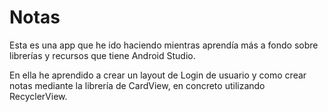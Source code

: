 # Notas

Esta es una app que he ido haciendo mientras aprendía más a fondo sobre librerías y recursos que tiene Android Studio.

En ella he aprendido a crear un layout de Login de usuario y como crear notas mediante la librería de CardView, en concreto utilizando RecyclerView.
